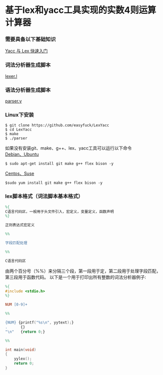 # 基于lex和yacc工具实现的实数4则运算计算器

### 需要具备以下基础知识
[Yacc 与 Lex 快速入门](https://www.ibm.com/developerworks/cn/linux/sdk/lex/)
### 词法分析器生成脚本
[lexer.l](https://github.com/easyfuck/LexYacc/blob/master/lexer.l)
### 语法分析器生成脚本
[parser.y](https://github.com/easyfuck/LexYacc/blob/master/parser.y)
### Linux下安装
```shell
$ git clone https://github.com/easyfuck/LexYacc
$ cd LexYacc
$ make
$ ./parser
```
如果没有安装git、make、g++、lex、yacc工具可以运行以下命令<br>
[Debian、Ubuntu](##)
```shell
$ sudo apt-get install git make g++ flex bison -y
```
[Centos、Suse](##)
```shell
$sudo yum install git make g++ flex bison -y
```

### lex脚本格式（词法脚本基本格式）
```l
%{
C语言代码区，一般用于头文件引入，宏定义，变量定义，函数声明
%}

正则表达式宏定义

%%

字段匹配处理

%%

C语言代码区

```
由两个百分号（%%）来分隔三个段，第一段用于定，第二段用于处理字段匹配，第三段用于函数代码。
以下是一个用于打印出所有整数的词法分析器例子:
```lex
%{
#include <stdio.h>
%}

NUM [0-9]+

%%

{NUM} {printf("%s\n", yytext);}
.      {}
"\n"   {return 0;}

%%

int main(void)
{
    yylex();
    return 0;
}
```

